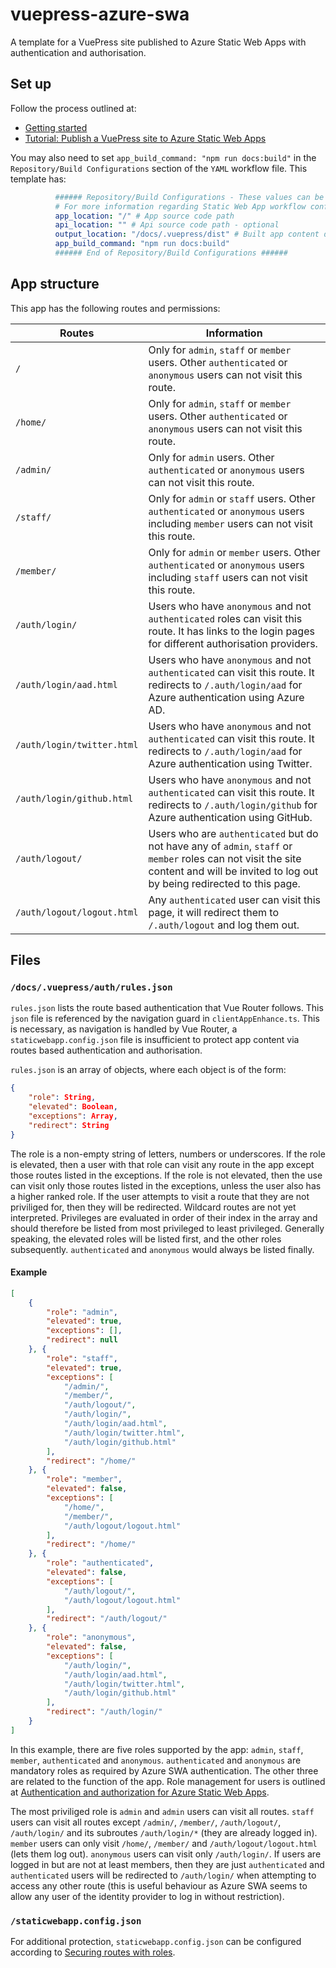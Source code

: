 # vuepress-azure-swa

A template for a VuePress site published to Azure Static Web Apps with authentication and authorisation.

## Set up

Follow the process outlined at:
  * [Getting started](https://v2.vuepress.vuejs.org/guide/getting-started.html)
  * [Tutorial: Publish a VuePress site to Azure Static Web Apps](https://docs.microsoft.com/en-us/azure/static-web-apps/publish-vuepress)

You may also need to set `app_build_command: "npm run docs:build"` in the `Repository/Build Configurations` section of the `YAML` workflow file. This template has:

```yaml
          ###### Repository/Build Configurations - These values can be configured to match your app requirements. ######
          # For more information regarding Static Web App workflow configurations, please visit: https://aka.ms/swaworkflowconfig
          app_location: "/" # App source code path
          api_location: "" # Api source code path - optional
          output_location: "/docs/.vuepress/dist" # Built app content directory - optional
          app_build_command: "npm run docs:build"
          ###### End of Repository/Build Configurations ######
```

## App structure

This app has the following routes and permissions:

| Routes | Information |
| ------ | ----------- |
| `/` | Only for `admin`, `staff` or `member` users. Other `authenticated` or `anonymous` users can not visit this route. |
| `/home/` | Only for `admin`, `staff` or `member` users. Other `authenticated` or `anonymous` users can not visit this route. |
| `/admin/` | Only for `admin` users. Other `authenticated` or `anonymous` users can not visit this route. |
| `/staff/` | Only for `admin` or `staff` users. Other `authenticated` or `anonymous` users including `member` users can not visit this route. |
| `/member/` | Only for `admin` or `member` users. Other `authenticated` or `anonymous` users including `staff` users can not visit this route. |
| `/auth/login/` | Users who have `anonymous` and not `authenticated` roles can visit this route. It has links to the login pages for different authorisation providers. |
| `/auth/login/aad.html` | Users who have `anonymous` and not `authenticated` can visit this route. It redirects to `/.auth/login/aad` for Azure authentication using Azure AD. |
| `/auth/login/twitter.html` | Users who have `anonymous` and not `authenticated` can visit this route. It redirects to `/.auth/login/aad` for Azure authentication using Twitter. |
| `/auth/login/github.html` | Users who have `anonymous` and not `authenticated` can visit this route. It redirects to `/.auth/login/github` for Azure authentication using GitHub. |
| `/auth/logout/` | Users who are `authenticated` but do not have any of `admin`, `staff` or `member` roles can not visit the site content and will be invited to log out by being redirected to this page. |
| `/auth/logout/logout.html` | Any `authenticated` user can visit this page, it will redirect them to `/.auth/logout` and log them out. |

## Files

### `/docs/.vuepress/auth/rules.json`

`rules.json` lists the route based authentication that Vue Router follows. This `json` file is referenced by the navigation guard in `clientAppEnhance.ts`. This is necessary, as navigation is handled by Vue Router, a `staticwebapp.config.json` file is insufficient to protect app content via routes based authentication and authorisation.

`rules.json` is an array of objects, where each object is of the form:

```json
{
    "role": String,
    "elevated": Boolean,
    "exceptions": Array,
    "redirect": String
}
```

The role is a non-empty string of letters, numbers or underscores. If the role is elevated, then a user with that role can visit any route in the app except those routes listed in the exceptions. If the role is not elevated, then the use can visit only those routes listed in the exceptions, unless the user also has a higher ranked role. If the user attempts to visit a route that they are not priviliged for, then they will be redirected. Wildcard routes are not yet interpreted. Privileges are evaluated in order of their index in the array and should therefore be listed from most privileged to least privileged. Generally speaking, the elevated roles will be listed first, and the other roles subsequently. `authenticated` and `anonymous` would always be listed finally.

#### Example

```json
[
    {
        "role": "admin",
        "elevated": true,
        "exceptions": [],
        "redirect": null
    }, {
        "role": "staff",
        "elevated": true,
        "exceptions": [
            "/admin/",
            "/member/",
            "/auth/logout/",
            "/auth/login/",
            "/auth/login/aad.html",
            "/auth/login/twitter.html",
            "/auth/login/github.html"
        ],
        "redirect": "/home/"
    }, {
        "role": "member",
        "elevated": false,
        "exceptions": [
            "/home/",
            "/member/",
            "/auth/logout/logout.html"
        ],
        "redirect": "/home/"
    }, {
        "role": "authenticated",
        "elevated": false,
        "exceptions": [
            "/auth/logout/",
            "/auth/logout/logout.html"
        ],
        "redirect": "/auth/logout/"
    }, {
        "role": "anonymous",
        "elevated": false,
        "exceptions": [
            "/auth/login/",
            "/auth/login/aad.html",
            "/auth/login/twitter.html",
            "/auth/login/github.html"
        ],
        "redirect": "/auth/login/"
    }
]
```

In this example, there are five roles supported by the app: `admin`, `staff`, `member`, `authenticated` and `anonymous`. `authenticated` and `anonymous` are mandatory roles as required by Azure SWA authentication. The other three are related to the function of the app. Role management for users is outlined at [Authentication and authorization for Azure Static Web Apps](https://docs.microsoft.com/en-us/azure/static-web-apps/authentication-authorization).

The most priviliged role is `admin` and `admin` users can visit all routes. `staff` users can visit all routes except `/admin/`, `/member/`, `/auth/logout/`, `/auth/login/` and its subroutes `/auth/login/*` (they are already logged in). `member` users can only visit `/home/`, `/member/` and `/auth/logout/logout.html` (lets them log out). `anonymous` users can visit only `/auth/login/`. If users are logged in but are not at least members, then they are just `authenticated` and `authenticated` users will be redirected to `/auth/login/` when attempting to access any other route (this is useful behaviour as Azure SWA seems to allow any user of the identity provider to log in without restriction).

### `/staticwebapp.config.json`

For additional protection, `staticwebapp.config.json` can be configured according to [Securing routes with roles](https://docs.microsoft.com/en-us/azure/static-web-apps/configuration#securing-routes-with-roles).



